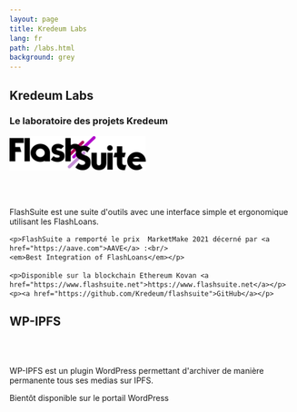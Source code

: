 ```yaml
---
layout: page
title: Kredeum Labs
lang: fr
path: /labs.html
background: grey
---
```


<div class="row">
  <div class="col-lg-12 text-center">
    <h2 class="section-heading text-uppercase">Kredeum Labs</h2>
    <h3 class="section-subheading text-muted">Le laboratoire des projets Kredeum</h3>
  </div>

  <div class="col-lg-6 text-center">
    <img class="img-fluid" width="240px" src="/assets/img/techs/flashsuite.svg" alt="FlashSuite Logo" />

<br/> <br/>

<p>FlashSuite est une suite d'outils avec une interface simple et ergonomique utilisant les FlashLoans.</p>

    <p>FlashSuite a remporté le prix  MarketMake 2021 décerné par <a href="https://aave.com">AAVE</a> :<br/>
    <em>Best Integration of FlashLoans</em></p>

    <p>Disponible sur la blockchain Ethereum Kovan <a href="https://www.flashsuite.net">https://www.flashsuite.net</a></p>
    <p><a href="https://github.com/Kredeum/flashsuite">GitHub</a></p>

  </div>

  <div class="col-lg-2 text-center">

  </div>

  <div class="col-lg-4 text-center">
    <h2 class="section-heading text-uppercase">WP-IPFS</h2>

<br/> <br/>

<p>WP-IPFS est un plugin WordPress permettant d'archiver de manière permanente tous ses medias sur IPFS.</p>

   <p>Bientôt disponible sur le portail WordPress</p>
  </div>
  <br/> <br/>

</div>
